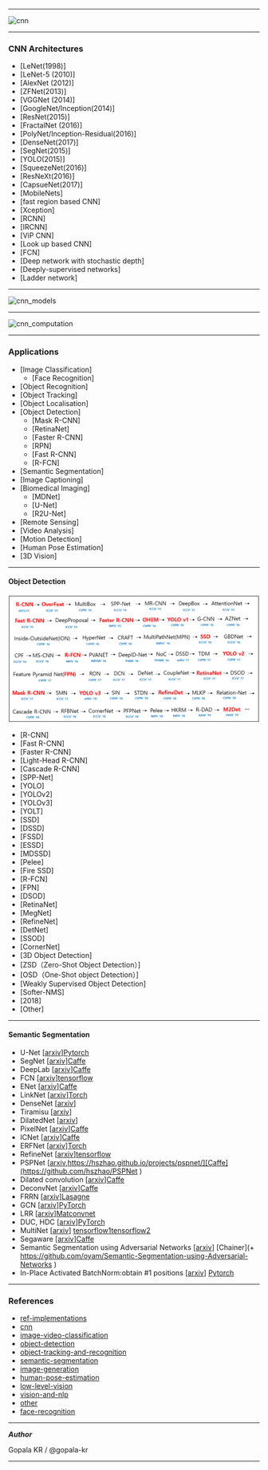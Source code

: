 
-----------

![cnn](https://github.com/gopala-kr/CNNs/blob/master/resources/img/cnn.PNG)

----------------

### CNN Architectures

  - [LeNet(1998)] 
  - [LeNet-5 (2010)] 
  - [AlexNet (2012)]
  - [ZFNet(2013)]
  - [VGGNet (2014)]
  - [GoogleNet/Inception(2014)]
  - [ResNet(2015)]
  - [FractalNet (2016)]
  - [PolyNet/Inception-Residual(2016)]
  - [DenseNet(2017)]    
  - [SegNet(2015)]
  - [YOLO(2015)]
  - [SqueezeNet(2016)]
  - [ResNeXt(2016)]
  - [CapsueNet(2017)]
  - [MobileNets]
  - [fast region based CNN]
  - [Xception]
  - [RCNN]
  - [IRCNN]
  - [ViP CNN]
  - [Look up based CNN]
  - [FCN]
  - [Deep network with stochastic depth]
  - [Deeply-supervised networks]
  - [Ladder network]

--------------

![cnn_models](https://github.com/gopala-kr/CNNs/blob/master/resources/img/cnn_models.PNG)

------------

![cnn_computation](https://github.com/gopala-kr/CNNs/blob/master/resources/img/cnn_computation.PNG)

-------------------------
### Applications

   - [Image Classification]
      - [Face Recognition]    
   - [Object Recognition]
   - [Object Tracking]
   - [Object Localisation]
   - [Object Detection] 
     - [Mask R-CNN]
     - [RetinaNet]
     - [Faster R-CNN]
     - [RPN]
     - [Fast R-CNN]
     - [R-FCN]
   - [Semantic Segmentation]
   - [Image Captioning]
   - [Biomedical Imaging]
     - [MDNet]
     - [U-Net]
     - [R2U-Net]
   - [Remote Sensing]
   - [Video Analysis]
   - [Motion Detection]
   - [Human Pose Estimation]
   - [3D Vision]
  
------------
#### Object Detection

<p align="center">
  <img width="1000" src="https://github.com/hoya012/deep_learning_object_detection/blob/master/assets/deep_learning_object_detection_history.PNG" "Example of anomaly detection.">
</p>


- [R-CNN]
- [Fast R-CNN]
- [Faster R-CNN]
- [Light-Head R-CNN]
- [Cascade R-CNN]
- [SPP-Net]
- [YOLO]
- [YOLOv2]
- [YOLOv3]
- [YOLT]
- [SSD]
- [DSSD]
- [FSSD]
- [ESSD]
- [MDSSD]
- [Pelee]
- [Fire SSD]
- [R-FCN]
- [FPN]
- [DSOD]
- [RetinaNet]
- [MegNet]
- [RefineNet]
- [DetNet]
- [SSOD]
- [CornerNet]
- [3D Object Detection]
- [ZSD（Zero-Shot Object Detection）]
- [OSD（One-Shot object Detection）]
- [Weakly Supervised Object Detection]
- [Softer-NMS]
- [2018]
- [Other]

--------------

#### Semantic Segmentation

- U-Net [[arxiv](https://arxiv.org/pdf/1505.04597.pdf)][Pytorch](https://github.com/tangzhenyu/SemanticSegmentation_DL/tree/master/U-net)
- SegNet [[arxiv](https://arxiv.org/pdf/1511.00561.pdf)][Caffe](https://github.com/alexgkendall/caffe-segnet)
- DeepLab [[arxiv](https://arxiv.org/pdf/1606.00915.pdf)][Caffe](https://bitbucket.org/deeplab/deeplab-public/)
- FCN [[arxiv](https://arxiv.org/pdf/1605.06211.pdf)][tensorflow](https://github.com/tangzhenyu/SemanticSegmentation_DL/tree/master/FCN)
- ENet [[arxiv](https://arxiv.org/pdf/1606.02147.pdf)][Caffe](https://github.com/TimoSaemann/ENet)
- LinkNet [[arxiv](https://arxiv.org/pdf/1707.03718.pdf)][Torch](https://github.com/e-lab/LinkNet)
- DenseNet [[arxiv](https://arxiv.org/pdf/1608.06993.pdf)]
- Tiramisu [[arxiv](https://arxiv.org/pdf/1611.09326.pdf)]
- DilatedNet [[arxiv](https://arxiv.org/pdf/1511.07122.pdf)]
- PixelNet [[arxiv](https://arxiv.org/pdf/1609.06694.pdf)][Caffe](https://github.com/aayushbansal/PixelNet)
- ICNet [[arxiv](https://arxiv.org/pdf/1704.08545.pdf)][Caffe](https://github.com/hszhao/ICNet )
- ERFNet [[arxiv](http://www.robesafe.uah.es/personal/eduardo.romera/pdfs/Romera17iv.pdf)][Torch](https://github.com/Eromera/erfnet )
- RefineNet [[arxiv](https://arxiv.org/pdf/1611.06612.pdf)][tensorflow](https://github.com/tangzhenyu/SemanticSegmentation_DL/tree/master/RefineNet)
- PSPNet [[arxiv](https://arxiv.org/pdf/1612.01105.pdf),https://hszhao.github.io/projects/pspnet/][Caffe](https://github.com/hszhao/PSPNet )
- Dilated convolution [[arxiv](https://arxiv.org/pdf/1511.07122.pdf)][Caffe](https://github.com/fyu/dilation )
- DeconvNet [[arxiv](https://arxiv.org/pdf/1505.04366.pdf)][Caffe](http://cvlab.postech.ac.kr/research/deconvnet/ )
- FRRN [[arxiv](https://arxiv.org/pdf/1611.08323.pdf)][Lasagne](https://github.com/TobyPDE/FRRN )
- GCN [[arxiv](https://arxiv.org/pdf/1703.02719.pdf)][PyTorch](https://github.com/ZijunDeng/pytorch-semantic-segmentation )
- LRR [[arxiv](https://arxiv.org/pdf/1605.02264.pdf)][Matconvnet](https://github.com/golnazghiasi/LRR )
- DUC, HDC [[arxiv](https://arxiv.org/pdf/1702.08502.pdf)][PyTorch](https://github.com/ZijunDeng/pytorch-semantic-segmentation )
- MultiNet [[arxiv](https://arxiv.org/pdf/1612.07695.pdf)] [tensorflow1](https://github.com/MarvinTeichmann/MultiNet)[tensorflow2](https://github.com/MarvinTeichmann/KittiSeg)
- Segaware [[arxiv](https://arxiv.org/pdf/1708.04607.pdf)][Caffe](https://github.com/aharley/segaware )
- Semantic Segmentation using Adversarial Networks [[arxiv](https://arxiv.org/pdf/1611.08408.pdf)] [Chainer](+ https://github.com/oyam/Semantic-Segmentation-using-Adversarial-Networks )
- In-Place Activated BatchNorm:obtain #1 positions [[arxiv](https://arxiv.org/abs/1712.02616)] [Pytorch](https://github.com/mapillary/inplace_abn)


--------------

### References

- [ref-implementations](https://github.com/gopala-kr/CNNs/blob/master/ref-implementations.md)
- [cnn](https://github.com/gopala-kr/CNNs/blob/master/cnn.md)
- [image-video-classification](https://github.com/gopala-kr/CNNs/blob/master/image-video-classification.md)
- [object-detection](https://github.com/gopala-kr/CNNs/blob/master/object-detection.md)
- [object-tracking-and-recognition](https://github.com/gopala-kr/CNNs/blob/master/object-tracking-and-recognition.md)
- [semantic-segmentation](https://github.com/gopala-kr/CNNs/blob/master/semantic-segmentation.md)
- [image-generation](https://github.com/gopala-kr/CNNs/blob/master/image-generation.md)
- [human-pose-estimation](https://github.com/gopala-kr/CNNs/blob/master/human-pose-estimation.md)
- [low-level-vision](https://github.com/gopala-kr/CNNs/blob/master/low-level-vision.md)
- [vision-and-nlp](https://github.com/gopala-kr/CNNs/blob/master/vision-and-nlp.md)
- [other](https://github.com/gopala-kr/CNNs/blob/master/other.md)
- [face-recognition](https://github.com/gopala-kr/CNNs/blob/master/face-recognition.md)



-------------

_**Author**_

Gopala KR / @gopala-kr


--------------

